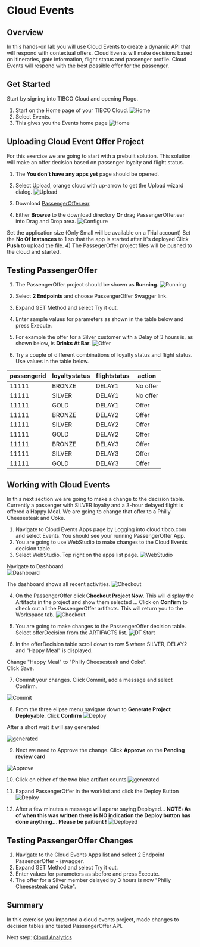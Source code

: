 # Cloud Events

## Overview

In this hands-on lab you will use Cloud Events to create a dynamic API that will respond with contextual offers.  Cloud Events will make decisions based on itineraries, gate information, flight status and passenger profile.  Cloud Events will respond with the best possible offer for the passenger.   

## Get Started


Start by signing into TIBCO Cloud and opening Flogo.

1)	Start on the Home page of your TIBCO Cloud.
![Home](images/Event1.png "Home")
2)	Select Events.
2)	This gives you the Events home page
![Home](images/Event2.png "Home")

## Uploading Cloud Event Offer Project

For this exercise we are going to start with a prebuilt solution.  This solution will make an offer decision based on passenger loyalty and flight status. 

1)	The **You don’t have any apps yet** page should be opened.
2)	Select Upload, orange cloud with up-arrow to get the Upload wizard dialog.
![Upload](images/Event3.png "Upload")

3) Download [PassengerOffer.ear](https://raw.githubusercontent.com/TIBCOUK/Keys2Cloud/master/project/cloudevents/PassengerOffer.ear)
3)	Either **Browse** to the download directory **Or** drag PassengerOffer.ear into Drag and Drop area. 
![Configure](images/Event4.png "Configure")

Set the application size (Only Small will be available on a Trial account)
Set the **No Of Instances** to 1 so that the app is started after it's deployed
Click **Push** to upload the file. 
4)	The PassegerOffer project files will be pushed to the cloud and started.

## Testing  PassengerOffer

1)	The PassengerOffer project should be shown as **Running**.
![Running](images/Event5.png "Running")

2)	Select **2 Endpoints** and choose PassengerOffer Swagger link.
3)	Expand GET Method and select Try it out.
4)	Enter sample values for parameters as shown in the table below and press Execute.
5)	For example the offer for a Silver customer with a Delay of 3 hours is, as shown below, is **Drinks At Bar**.
![Offer](images/Event6.png "Offer")

6)	Try a couple of different combinations of loyalty status and flight status. Use values in the table below.

| passengerid |	loyaltystatus |	flightstatus | action |
| ----------- | ------------- | ------------ | ------ |
| 11111       | BRONZE        | DELAY1       | No offer |
| 11111       | SILVER        | DELAY1       | No offer |
| 11111	      | GOLD          | DELAY1       | Offer |
| 11111	      | BRONZE        | DELAY2       | Offer |
| 11111	      | SILVER        | DELAY2       | Offer |
| 11111	      | GOLD          | DELAY2       | Offer |
| 11111	      | BRONZE        | DELAY3       | Offer |
| 11111	      | SILVER        | DELAY3       | Offer |
| 11111       | GOLD          | DELAY3       | Offer |

## Working with Cloud Events

In this next section we are going to make a change to the decision table.  Currently a passenger with SILVER loyalty and a 3-hour delayed flight is offered a Happy Meal.  We are going to change that offer to a Philly Cheesesteak and Coke.

1)	Navigate to Cloud Events Apps page by Logging into cloud.tibco.com and select Events.  You should see your running PassengerOffer App.
2)	You are going to use WebStudio to make changes to the Cloud Events decision table.  
3)	Select WebStudio. Top right on the apps list page.
![WebStudio](images/Event7.png "WebStudio")

 Navigate to Dashboard.  
 ![Dashboard](images/Event8.png "Dashboard")

 The dashboard shows all recent activities. 
 ![Checkout](images/Event9.png "Checkout")

4)	On the PassengerOffer click **Checkout Project Now**. This will display the Artifacts in the project and show them selected ... Click on **Confirm** to check out all the PassengerOffer artifacts. This will return you to the Workspace tab.
![Checkout](images/Event10.png "Checkout")

5)	You are going to make changes to the PassengerOffer decision table.  Select offerDecision from the ARTIFACTS list.
![DT Start](images/Event11.png "DT Start")

6)	In the offerDecision table scroll down to row 5 where SILVER, DELAY2 and "Happy Meal" is displayed.  

Change "Happy Meal" to "Philly Cheesesteak and Coke".  
Click Save.

7)	Commit your changes.  Click Commit, add a message and select Confirm.

![Commit](images/Event12.png "Commit")

8)	From the three elipse menu navigate down to **Generate Project Deployable**. Click **Confirm**
![Deploy](images/Event13.png "Deploy")

After a short wait it will say generated

![generated](images/Event14.png "Generated")

9) Next we need to Approve the change. Click **Approve** on the **Pending review card**

![Approve](images/Event15.png "Approve")

10) Click on either of the two blue artifact counts
![generated](images/Event16.png "Generated")

11) Expand PassengerOffer in the worklist and click the Deploy Button
![Deploy](images/Event17.png "Deploy")

12)	After a few minutes a message will aperar saying Deployed... 
**NOTE: As of when this was written there is NO indication the Deploy button has done anything... Please be paitient !**
![Deployed](images/Event18.png "Deployed")

## Testing PassengerOffer Changes

1)	Navigate to the Cloud Events Apps list and select 2 Endpoint PassengerOffer - /swagger.
2)	Expand GET Method and select Try it out.
3)	Enter values for parameters as sbefore and press Execute.
4)	The offer for a Silver member delayed by 3 hours is now  "Philly Cheesesteak and Coke".

## Summary
In this exercise you imported a cloud events project, made changes to decision tables and tested PassengerOffer API.  

Next step: [Cloud Analytics](5.analytics.md)  
